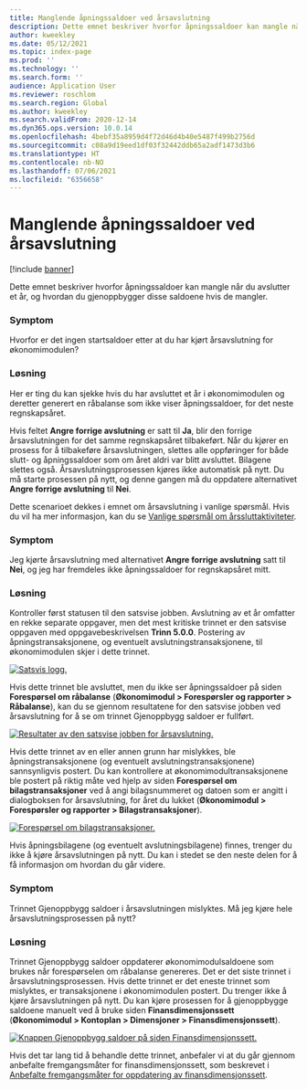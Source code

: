 ```yaml
---
title: Manglende åpningssaldoer ved årsavslutning
description: Dette emnet beskriver hvorfor åpningssaldoer kan mangle når du avslutter et år, og hvordan du gjenoppbygger disse saldoene hvis de mangler.
author: kweekley
ms.date: 05/12/2021
ms.topic: index-page
ms.prod: ''
ms.technology: ''
ms.search.form: ''
audience: Application User
ms.reviewer: roschlom
ms.search.region: Global
ms.author: kweekley
ms.search.validFrom: 2020-12-14
ms.dyn365.ops.version: 10.0.14
ms.openlocfilehash: 4bebf35a8959d4f72d46d4b40e5487f499b2756d
ms.sourcegitcommit: c08a9d19eed1df03f32442ddb65a2adf1473d3b6
ms.translationtype: HT
ms.contentlocale: nb-NO
ms.lasthandoff: 07/06/2021
ms.locfileid: "6356658"
---
```

# <a name="year-end-close-missing-opening-balances"></a>Manglende åpningssaldoer ved årsavslutning

[!include [banner](../includes/banner.md)]

Dette emnet beskriver hvorfor åpningssaldoer kan mangle når du avslutter et år, og hvordan du gjenoppbygger disse saldoene hvis de mangler.

### <a name="symptom"></a>Symptom

Hvorfor er det ingen startsaldoer etter at du har kjørt årsavslutning for økonomimodulen? 

### <a name="resolution"></a>Løsning

Her er ting du kan sjekke hvis du har avsluttet et år i økonomimodulen og deretter generert en råbalanse som ikke viser åpningssaldoer, for det neste regnskapsåret.

Hvis feltet **Angre forrige avslutning** er satt til **Ja**, blir den forrige årsavslutningen for det samme regnskapsåret tilbakeført. Når du kjører en prosess for å tilbakeføre årsavslutningen, slettes alle oppføringer for både slutt- og åpningssaldoer som om året aldri var blitt avsluttet. Bilagene slettes også. Årsavslutningsprosessen kjøres ikke automatisk på nytt. Du må starte prosessen på nytt, og denne gangen må du oppdatere alternativet **Angre forrige avslutning** til **Nei**.

Dette scenarioet dekkes i emnet om årsavslutning i vanlige spørsmål. Hvis du vil ha mer informasjon, kan du se [Vanlige spørsmål om årssluttaktiviteter](faq-year-end-activities.md).

### <a name="symptom"></a>Symptom

Jeg kjørte årsavslutning med alternativet **Angre forrige avslutning** satt til **Nei**, og jeg har fremdeles ikke åpningssaldoer for regnskapsåret mitt.

### <a name="resolution"></a>Løsning

Kontroller først statusen til den satsvise jobben. Avslutning av et år omfatter en rekke separate oppgaver, men det mest kritiske trinnet er den satsvise oppgaven med oppgavebeskrivelsen **Trinn 5.0.0**. Postering av åpningstransaksjonene, og eventuelt avslutningstransaksjonene, til økonomimodulen skjer i dette trinnet. 

[![Satsvis logg.](./media/yec-mssng-open-blnces-01.png)](./media/yec-mssng-open-blnces-01.png)

Hvis dette trinnet ble avsluttet, men du ikke ser åpningssaldoer på siden **Forespørsel om råbalanse** (**Økonomimodul > Forespørsler og rapporter > Råbalanse**), kan du se gjennom resultatene for den satsvise jobben ved årsavslutning for å se om trinnet Gjenoppbygg saldoer er fullført.

[![Resultater av den satsvise jobben for årsavslutning.](./media/yec-mssng-open-blnces-02.png)](./media/yec-mssng-open-blnces-02.png)

Hvis dette trinnet av en eller annen grunn har mislykkes, ble åpningstransaksjonene (og eventuelt avslutningstransaksjonene) sannsynligvis postert. Du kan kontrollere at økonomimodultransaksjonene ble postert på riktig måte ved hjelp av siden **Forespørsel om bilagstransaksjoner** ved å angi bilagsnummeret og datoen som er angitt i dialogboksen for årsavslutning, for året du lukket (**Økonomimodul > Forespørsler og rapporter > Bilagstransaksjoner**).

[![Forespørsel om bilagstransaksjoner.](./media/yec-mssng-open-blnces-03.png)](./media/yec-mssng-open-blnces-03.png)

Hvis åpningsbilagene (og eventuelt avslutningsbilagene) finnes, trenger du ikke å kjøre årsavslutningen på nytt. Du kan i stedet se den neste delen for å få informasjon om hvordan du går videre.

### <a name="symptom"></a>Symptom

Trinnet Gjenoppbygg saldoer i årsavslutningen mislyktes. Må jeg kjøre hele årsavslutningsprosessen på nytt?

### <a name="resolution"></a>Løsning

Trinnet Gjenoppbygg saldoer oppdaterer økonomimodulsaldoene som brukes når forespørselen om råbalanse genereres.  Det er det siste trinnet i årsavslutningsprosessen.  Hvis dette trinnet er det eneste trinnet som mislyktes, er transaksjonene i økonomimodulen postert.  Du trenger ikke å kjøre årsavslutningen på nytt. Du kan kjøre prosessen for å gjenoppbygge saldoene manuelt ved å bruke siden **Finansdimensjonssett** (**Økonomimodul > Kontoplan > Dimensjoner > Finansdimensjonssett**).

[![Knappen Gjenoppbygg saldoer på siden Finansdimensjonssett.](./media/yec-mssng-open-blnces-04.png)](./media/yec-mssng-open-blnces-04.png)

Hvis det tar lang tid å behandle dette trinnet, anbefaler vi at du går gjennom anbefalte fremgangsmåter for finansdimensjonssett, som beskrevet i [Anbefalte fremgangsmåter for oppdatering av finansdimensjonssett](https://community.dynamics.com/365/financeandoperations/b/dynamics-365-finance-blog/posts/best-practices-for-updating-financial-dimension-set-dimension-sets). 

